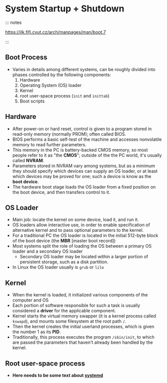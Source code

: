 # System Startup + Shutdown

::: notes

https://jlk.fjfi.cvut.cz/arch/manpages/man/boot.7

:::

## Boot Process

- Varies in details among different systems, can be roughly divided into 
  phases controlled by the following components:
  1. Hardware
  1. Operating System (OS) loader
  1. Kernel
  1. root user-space process (`init` and `inittab`)
  1. Boot scripts

## Hardware

- After power-on or hard reset, control is given to a program stored in 
  read-only memory (normally PROM); often called BIOS.
- BIOS performs a basic self-test of the machine and accesses nonvolatile
  memory to read further parameters.
- This memory in the PC is battery-backed CMOS memory, so most people refer to
  it as "the **CMOS**"; outside of the the PC world, it's usually called 
  **NVRAM**.
- Parameters stored in NVRAM vary among systems, but as a minimum they should 
  specify which devices can supply an OS loader, or at least which devices may
  be proved for one; such a device is know as the **boot device**. 
- The hardware boot stage loads the OS loader from a fixed position on the 
  boot device, and then transfers control to it.

## OS Loader

- Main job: locate the kernel on some device, load it, and run it.
- OS loaders allow interactive use, in order to enable specification of 
  alternative kernel and to pass optional parameters to the kernel.
- For a traditional PC the OS loader is located in the initial 512-byte block
  of the boot device (the **MBR** [master boot record])
- Most systems split the role of loading the OS between a primary OS loader
  and a secondary OS loader
  - Secondary OS loader may be located within a larger portion of persistent 
    storage, such as a disk partition.
- In Linux the OS loader usually is `grub` or `lilo`

## Kernel

- When the kernel is loaded, it initialized various components of the computer
  and OS
- Each portion of software responsible for such a task is usually considered
  a **driver** for the applicable component.
- Kernel starts the virtual memory swapper (it is a kernel process called 
  `kswapd`), and mounts some filesystem at the root path `/`.
- Then the kernel creates the initial userland processes, which is given the
  number 1 as its **PID**. 
- Traditionally, this process executes the program `/sbin/init`, to which are 
  passed the parameters that haven't already been handled by the kernel.

## Root user-space process

- __Here needs to be some text about [systemd](https://jlk.fjfi.cvut.cz/arch/manpages/man/bootup.7.en)__
